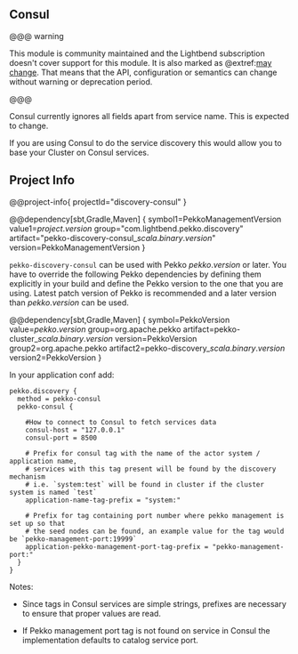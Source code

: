 ## Consul

@@@ warning

This module is community maintained and the Lightbend subscription doesn't cover support for this module.
  It is also marked as @extref:[may change](pekko:common/may-change.html).
  That means that the API, configuration or semantics can change without warning or deprecation period.

@@@

Consul currently ignores all fields apart from service name. This is expected to change.

If you are using Consul to do the service discovery this would allow you to base your Cluster on Consul services.

## Project Info

@@project-info{ projectId="discovery-consul" }

@@dependency[sbt,Gradle,Maven] {
  symbol1=PekkoManagementVersion
  value1=$project.version$
  group="com.lightbend.pekko.discovery"
  artifact="pekko-discovery-consul_$scala.binary.version$"
  version=PekkoManagementVersion
}

`pekko-discovery-consul` can be used with Pekko $pekko.version$ or later.
You have to override the following Pekko dependencies by defining them explicitly in your build and
define the Pekko version to the one that you are using. Latest patch version of Pekko is recommended and
a later version than $pekko.version$ can be used.

@@dependency[sbt,Gradle,Maven] {
  symbol=PekkoVersion
  value=$pekko.version$
  group=org.apache.pekko
  artifact=pekko-cluster_$scala.binary.version$
  version=PekkoVersion
  group2=org.apache.pekko
  artifact2=pekko-discovery_$scala.binary.version$
  version2=PekkoVersion
}

In your application conf add:
```
pekko.discovery {
  method = pekko-consul
  pekko-consul {

    #How to connect to Consul to fetch services data
    consul-host = "127.0.0.1"
    consul-port = 8500

    # Prefix for consul tag with the name of the actor system / application name,
    # services with this tag present will be found by the discovery mechanism
    # i.e. `system:test` will be found in cluster if the cluster system is named `test`
    application-name-tag-prefix = "system:"

    # Prefix for tag containing port number where pekko management is set up so that
    # the seed nodes can be found, an example value for the tag would be `pekko-management-port:19999`
    application-pekko-management-port-tag-prefix = "pekko-management-port:"
  }
}
```

Notes:

* Since tags in Consul services are simple strings, prefixes are necessary to ensure that proper values are read.

* If Pekko management port tag is not found on service in Consul the implementation defaults to catalog service port.


